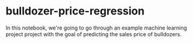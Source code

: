 # bulldozer-price-regression
In this notebook, we're going to go through an example machine learning project project with the goal of predicting the sales price of bulldozers.
